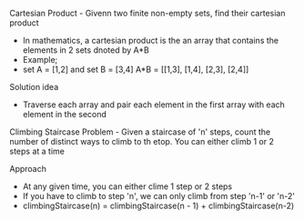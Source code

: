Cartesian Product - Givenn two finite non-empty sets, find their cartesian product
- In mathematics, a cartesian product is the an array that contains the elements in 2 sets dnoted by A*B
- Example;
- set A = [1,2] and set B = [3,4]
A*B = [[1,3], [1,4], [2,3], [2,4]]

Solution idea
- Traverse each array and pair each element in the first array with each element in the second

Climbing Staircase
Problem - Given a staircase of 'n' steps, count the number of distinct ways to climb to th etop. You can either climb 1 or 2 steps at a time

Approach
- At any given time, you can either clime 1 step or 2 steps
- If you have to climb to step 'n', we can only climb from step 'n-1' or 'n-2'
- climbingStaircase(n) = climbingStaircase(n - 1) + climbingStaircase(n-2)
